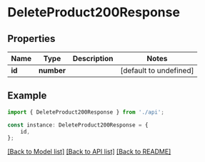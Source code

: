 # DeleteProduct200Response


## Properties

Name | Type | Description | Notes
------------ | ------------- | ------------- | -------------
**id** | **number** |  | [default to undefined]

## Example

```typescript
import { DeleteProduct200Response } from './api';

const instance: DeleteProduct200Response = {
    id,
};
```

[[Back to Model list]](../README.md#documentation-for-models) [[Back to API list]](../README.md#documentation-for-api-endpoints) [[Back to README]](../README.md)
